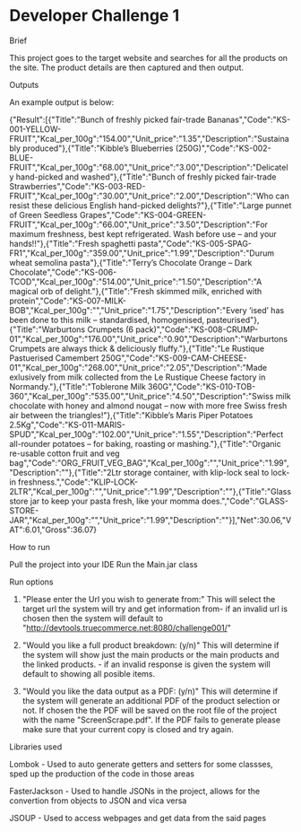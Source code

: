 # Developer Challenge 1


Brief

This project goes to the target website and searches for all the products on the site. The product details are then captured and then output.

Outputs

An example output is below:

{"Result":[{"Title":"Bunch of freshly picked fair-trade Bananas","Code":"KS-001-YELLOW-FRUIT","Kcal_per_100g":"154.00","Unit_price":"1.35","Description":"Sustainably produced"},{"Title":"Kibble’s Blueberries (250G)","Code":"KS-002-BLUE-FRUIT","Kcal_per_100g":"68.00","Unit_price":"3.00","Description":"Delicately hand-picked and washed"},{"Title":"Bunch of freshly picked fair-trade Strawberries","Code":"KS-003-RED-FRUIT","Kcal_per_100g":"30.00","Unit_price":"2.00","Description":"Who can resist these delicious English hand-picked delights?"},{"Title":"Large punnet of Green Seedless Grapes","Code":"KS-004-GREEN-FRUIT","Kcal_per_100g":"66.00","Unit_price":"3.50","Description":"For maximum freshness, best kept refrigerated. Wash before use – and your hands!!"},{"Title":"Fresh spaghetti pasta","Code":"KS-005-SPAG-FR1","Kcal_per_100g":"359.00","Unit_price":"1.99","Description":"Durum wheat semolina pasta"},{"Title":"Terry’s Chocolate Orange – Dark Chocolate","Code":"KS-006-TCOD","Kcal_per_100g":"514.00","Unit_price":"1.50","Description":"A magical orb of delight."},{"Title":"Fresh skimmed milk, enriched with protein","Code":"KS-007-MILK-BOB","Kcal_per_100g":"","Unit_price":"1.75","Description":"Every ‘ised’ has been done to this milk – standardised, homogenised, pasteurised"},{"Title":"Warburtons Crumpets (6 pack)","Code":"KS-008-CRUMP-01","Kcal_per_100g":"176.00","Unit_price":"0.90","Description":"Warburtons Crumpets are always thick & deliciously fluffy."},{"Title":"Le Rustique Pastuerised Camembert 250G","Code":"KS-009-CAM-CHEESE-01","Kcal_per_100g":"268.00","Unit_price":"2.05","Description":"Made exlusively from milk collected from the Le Rustique Cheese factory in Normandy."},{"Title":"Toblerone Milk 360G","Code":"KS-010-TOB-360","Kcal_per_100g":"535.00","Unit_price":"4.50","Description":"Swiss milk chocolate with honey and almond nougat – now with more free Swiss fresh air between the triangles!"},{"Title":"Kibble’s Maris Piper Potatoes 2.5Kg","Code":"KS-011-MARIS-SPUD","Kcal_per_100g":"102.00","Unit_price":"1.55","Description":"Perfect all-rounder potatoes – for baking, roasting or mashing."},{"Title":"Organic re-usable cotton fruit and veg bag","Code":"ORG_FRUIT_VEG_BAG","Kcal_per_100g":"","Unit_price":"1.99","Description":""},{"Title":"2Ltr storage container, with klip-lock seal to lock-in freshness.","Code":"KLIP-LOCK-2LTR","Kcal_per_100g":"","Unit_price":"1.99","Description":""},{"Title":"Glass store jar to keep your pasta fresh, like your momma does.","Code":"GLASS-STORE-JAR","Kcal_per_100g":"","Unit_price":"1.99","Description":""}],"Net":30.06,"VAT":6.01,"Gross":36.07}


How to run

Pull the project into your IDE
Run the Main.jar class


Run options

1) "Please enter the Url you wish to generate from:"
This will select the target url the system will try and get information from- if an invalid url is chosen then the system will default to "http://devtools.truecommerce.net:8080/challenge001/"

2) "Would you like a full product breakdown: (y/n)"
This will determine if the system will show just the main products or the main products and the linked products. - if an invalid response is given the system will default to showing all posible items.

3) "Would you like the data output as a PDF: (y/n)"
This will determine if the system will generate an additional PDF of the product selection or not. If chosen the the PDF will be saved on the root file of the project with the name "ScreenScrape.pdf". If the PDF fails to generate please make sure that your current copy is closed and try again.


Libraries used

Lombok - Used to auto generate getters and setters for some classses, sped up the production of the code in those areas

FasterJackson - Used to handle JSONs in the project, allows for the convertion from objects to JSON and vica versa

JSOUP - Used to access webpages and get data from the said pages
